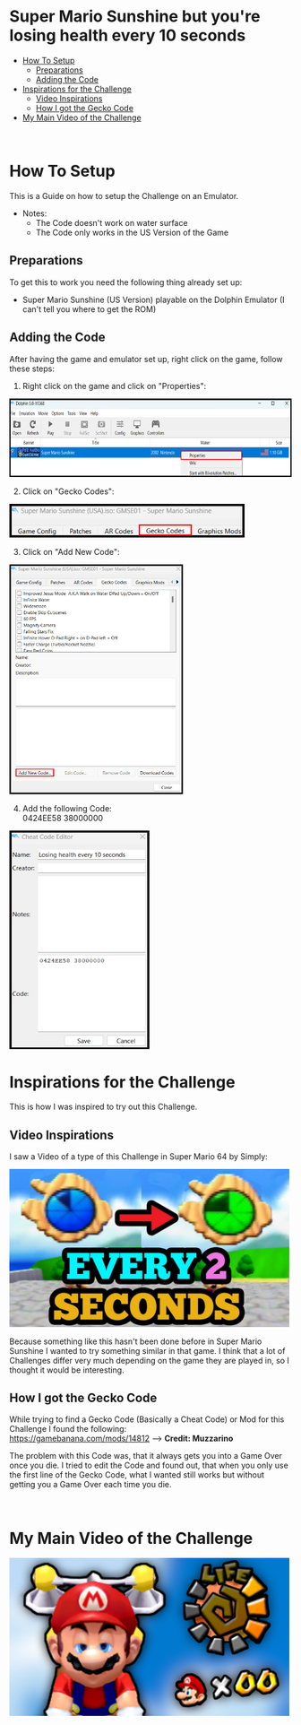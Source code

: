 # Super Mario Sunshine but you're losing health every 10 seconds #
- [How To Setup](#How-To-Setup)
  - [Preparations](#Preparations)
  - [Adding the Code](#Adding-the-Code)
- [Inspirations for the Challenge](#Inspirations-for-the-Challenge)
  - [Video Inspirations](#Video-Inspirations)
  - [How I got the Gecko Code](#How-I-got-the-Gecko-Code)
- [My Main Video of the Challenge](#My-Main-Video-of-the-Challenge)

<br>

# How To Setup # 
This is a Guide on how to setup the Challenge on an Emulator.

  - Notes:
    - The Code doesn't work on water surface
    - The Code only works in the US Version of the Game

## Preparations ##
To get this to work you need the following thing already set up:
* Super Mario Sunshine (US Version) playable on the Dolphin Emulator (I can't tell you where to get the ROM)

## Adding the Code ##
After having the game and emulator set up, right click on the game, follow these steps:

1. Right click on the game and click on "Properties": <br>
<img src="Images/Properties.png" width="700" height="140">

2. Click on "Gecko Codes": <br>
<img src="Images/Gecko Codes.png" width="420" height="60">

3. Click on "Add New Code": <br>
<img src="Images/Add New Code.png" width="310" height="410">

4. Add the following Code: <br>
0424EE58 38000000 <br>
<img src="Images/Adding Code.png" width="250" height="390">

<br>

# Inspirations for the Challenge #
This is how I was inspired to try out this Challenge.

## Video Inspirations ##
I saw a Video of a type of this Challenge in Super Mario 64 by Simply:

<a href="https://www.youtube.com/watch?v=saQJELvPf4M"><img src="Images/Simply Thumbnail.jpg" width="500" height="281.25"></a>

Because something like this hasn't been done before in Super Mario Sunshine I wanted to try something similar in that game. I think that a lot of Challenges differ very much depending on the game they are played in, so I thought it would be interesting.

## How I got the Gecko Code ##
While trying to find a Gecko Code (Basically a Cheat Code) or Mod for this Challenge I found the following: <br>
https://gamebanana.com/mods/14812 --> **Credit: Muzzarino**

The problem with this Code was, that it always gets you into a Game Over once you die. I tried to edit the Code and found out, that when you only use the first line of the Gecko Code, what I wanted still works but without getting you a Game Over each time you die.

<br>

# My Main Video of the Challenge #
<a href="https://www.youtube.com/watch?v=QkO5aLD4ASk"><img src="Images/Video Thumbnail.png" width="500" height="281.25"></a>

